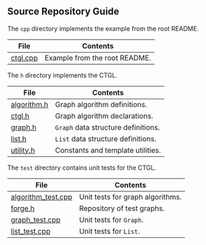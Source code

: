 ## Source Repository Guide

The `cpp` directory implements the example from the root README.

| File                         | Contents                            |
|---                           |---                                  |
| [ctgl.cpp](cpp/ctgl.cpp)     | Example from the root README.       |

The `h` directory implements the CTGL.

| File                         | Contents                            |
|---                           |---                                  |
| [algorithm.h](h/algorithm.h) | Graph algorithm definitions.        |
| [ctgl.h](h/ctgl.h)           | Graph algorithm declarations.       |
| [graph.h](h/graph.h)         | `Graph` data structure definitions. |
| [list.h](h/list.h)           | `List` data structure definitions.  |
| [utility.h](h/utility.h)     | Constants and template utilities.   |

The `test` directory contains unit tests for the CTGL.

| File                         | Contents                            |
|---                           |---                                  |
| [algorithm_test.cpp](test/algorithm_test.cpp) | Unit tests for graph algorithms. |
| [forge.h](test/forge.h)                       | Repository of test graphs. |
| [graph_test.cpp](test/graph_test.cpp)         | Unit tests for `Graph`. |
| [list_test.cpp](test/list_test.cpp)           | Unit tests for `List`. |
